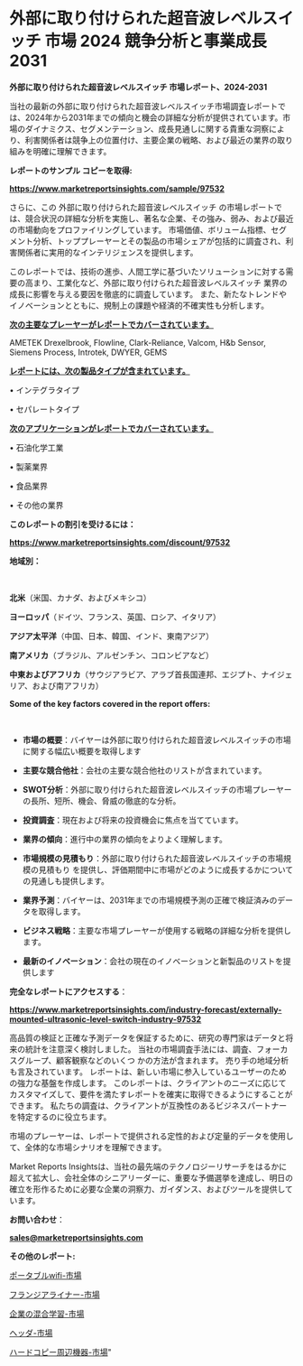 # 外部に取り付けられた超音波レベルスイッチ 市場 2024 競争分析と事業成長 2031

<strong>外部に取り付けられた超音波レベルスイッチ 市場レポート、2024-2031</strong>

当社の最新の外部に取り付けられた超音波レベルスイッチ市場調査レポートでは、2024年から2031年までの傾向と機会の詳細な分析が提供されています。市場のダイナミクス、セグメンテーション、成長見通しに関する貴重な洞察により、利害関係者は競争上の位置付け、主要企業の戦略、および最近の業界の取り組みを明確に理解できます。



<strong>レポートのサンプル コピーを取得:</strong> <a href=https://www.marketreportsinsights.com/sample/97532>

<strong><u>https://www.marketreportsinsights.com/sample/97532</u></strong></a>

さらに、この 外部に取り付けられた超音波レベルスイッチ の市場レポートでは、競合状況の詳細な分析を実施し、著名な企業、その強み、弱み、および最近の市場動向をプロファイリングしています。 市場価値、ボリューム指標、セグメント分析、トッププレーヤーとその製品の市場シェアが包括的に調査され、利害関係者に実用的なインテリジェンスを提供します。

このレポートでは、技術の進歩、人間工学に基づいたソリューションに対する需要の高まり、工業化など、外部に取り付けられた超音波レベルスイッチ 業界の成長に影響を与える要因を徹底的に調査しています。 また、新たなトレンドやイノベーションとともに、規制上の課題や経済的不確実性も分析します。



<strong><u>次の主要なプレーヤーがレポートでカバーされています。</u></strong>

AMETEK Drexelbrook, Flowline, Clark-Reliance, Valcom, H&b Sensor, Siemens Process, Introtek, DWYER, GEMS



<strong><u><b>レポートには、次の製品タイプが含まれています。</b></u></strong>

• インテグラタイプ

• セパレートタイプ



<strong><u><b>次のアプリケーションがレポートでカバーされています。</b></u></strong>

• 石油化学工業

• 製薬業界

• 食品業界

• その他の業界



<strong><b>このレポートの割引を受けるには：</b></strong>

<a href=https://www.marketreportsinsights.com/discount/97532>

<strong><u>https://www.marketreportsinsights.com/discount/97532</u></strong></a>



<strong>地域別：</strong>

<strong> </strong>



<strong>北米</strong>（米国、カナダ、およびメキシコ）



<strong>ヨーロッパ</strong>（ドイツ、フランス、英国、ロシア、イタリア）



<strong>アジア太平洋</strong>（中国、日本、韓国、インド、東南アジア）



<strong>南アメリカ</strong>（ブラジル、アルゼンチン、コロンビアなど）



<strong>中東およびアフリカ</strong>（サウジアラビア、アラブ首長国連邦、エジプト、ナイジェリア、および南アフリカ）



<strong>Some of the key factors covered in the report offers:</strong>

<strong> </strong>
<ul>
  <li>

<strong>市場の概要</strong>：バイヤーは外部に取り付けられた超音波レベルスイッチの市場に関する幅広い概要を取得します</li>
  <li>

<strong>主要な競合他社</strong>：会社の主要な競合他社のリストが含まれています。</li>
  <li>

<strong>SWOT分析</strong>：外部に取り付けられた超音波レベルスイッチの市場プレーヤーの長所、短所、機会、脅威の徹底的な分析。</li>
  <li>

<strong>投資調査</strong>：現在および将来の投資機会に焦点を当てています。</li>
  <li>

<strong>業界の傾向</strong>：進行中の業界の傾向をよりよく理解します。</li>
  <li>

<strong>市場規模の見積もり</strong>：外部に取り付けられた超音波レベルスイッチの市場規模の見積もり を提供し、評価期間中に市場がどのように成長するかについての見通しも提供します。</li>
  <li>

<strong>業界予測</strong>：バイヤーは、2031年までの市場規模予測の正確で検証済みのデータを取得します。</li>
  <li>

<strong>ビジネス戦略</strong>：主要な市場プレーヤーが使用する戦略の詳細な分析を提供します。</li>
  <li>

<strong>最新のイノベーション</strong>：会社の現在のイノベーションと新製品のリストを提供します</li>
</ul>


<strong>完全なレポートにアクセスする</strong>：

<a href=https://www.marketreportsinsights.com/industry-forecast/externally-mounted-ultrasonic-level-switch-industry-97532>

<strong><u>https://www.marketreportsinsights.com/industry-forecast/externally-mounted-ultrasonic-level-switch-industry-97532</u></strong></a>

高品質の検証と正確な予測データを保証するために、研究の専門家はデータと将来の統計を注意深く検討しました。 当社の市場調査手法には、調査、フォーカスグループ、顧客観察などのいくつ かの方法が含まれます。 売り手の地域分析も言及されています。 レポートは、新しい市場に参入しているユーザーのための強力な基盤を作成します。 このレポートは、クライアントのニーズに応じてカスタマイズして、要件を満たすレポートを確実に取得できるようにすることができます。 私たちの調査は、クライアントが互換性のあるビジネスパートナーを特定するのに役立ちます。

市場のプレーヤーは、レポートで提供される定性的および定量的データを使用して、全体的な市場シナリオを理解できます。

Market Reports Insightsは、当社の最先端のテクノロジーリサーチをはるかに超えて拡大し、会社全体のシニアリーダーに、重要な予備選挙を達成し、明日の確立を形作るために必要な企業の洞察力、ガイダンス、およびツールを提供しています。



<strong><b>お問い合わせ</b></strong>：

<a href=mailto:sales@marketreportsinsights.com>

<strong><u>sales@marketreportsinsights.com</u></strong></a>



<strong>その他のレポート:</strong>

<a href=https://www.linkedin.com/pulse/ポータブルwifi-市場-2023-総合分析と事業成長戦略-2030-pr-news-hub-xurjf/>ポータブルwifi-市場</a>

<a href=https://www.linkedin.com/pulse/フランジアライナー-市場-2023-競争分析と事業成長-2030-consumer-connection-collective-360-dpngf/>フランジアライナー-市場</a>

<a href=https://www.linkedin.com/pulse/企業の混合学習-市場-2023-最新の-cagr-および成長分析-2030-lkcrf/>企業の混合学習-市場</a>

<a href=https://www.linkedin.com/pulse/ヘッダ-市場-2030-年までの需要に焦点を当てた-2023-年調査レポート-d3vof/>ヘッダ-市場</a>

<a href=https://www.linkedin.com/pulse/ハードコピー周辺機器-市場-2023-収益と成長ドライバー-2030-analytics-achievers-24-analysis-gxutf/>ハードコピー周辺機器-市場</a>"
